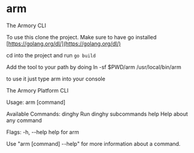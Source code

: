 # arm

The Armory CLI

To use this clone the project.
Make sure to have go installed [https://golang.org/dl/](https://golang.org/dl/)

cd into the project and run `go build`

Add the tool to your path by doing
ln -sf $PWD/arm /usr/local/bin/arm  

to use it just type arm into your console

The Armory Platform CLI

Usage:
  arm [command]

Available Commands:
  dinghy      Run dinghy subcommands
  help        Help about any command

Flags:
  -h, --help   help for arm

Use "arm [command] --help" for more information about a command.
